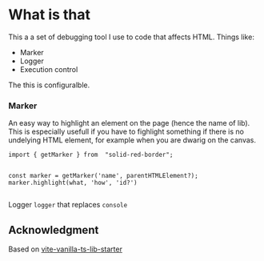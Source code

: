 # What is that

This a a set of debugging tool I use to code that affects HTML. Things like:
 * Marker
 * Logger
 * Execution control

 The this is configuralble.

### Marker
 An easy way to highlight an element on the page (hence the name of lib). This is especially usefull if you have to fighlight something if there is no undelying HTML element, for example when you are dwarig on the canvas.

 ```
import { getMarker } from  "solid-red-border";


const marker = getMarker('name', parentHTMLElement?); 
marker.highlight(what, 'how', 'id?')


 ```
 
Logger 
`logger` that replaces `console`

## Acknowledgment

Based on [vite-vanilla-ts-lib-starter](https://github.com/kbysiec/vite-vanilla-ts-lib-starter)
